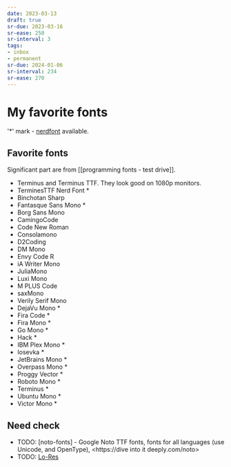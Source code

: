 ```yaml
---
date: 2023-03-13
draft: true
sr-due: 2023-03-16
sr-ease: 250
sr-interval: 3
tags:
- inbox
- permanent
sr-due: 2024-01-06
sr-interval: 234
sr-ease: 270
---
```


# My favorite fonts

'\*' mark - [nerdfont](https://www.nerdfonts.com/|nerdfont) available.

## Favorite fonts

Significant part are from [[programming fonts - test drive]].

- Terminus and Terminus TTF. They look good on 1080p monitors.
- TerminesTTF Nerd Font \*
- Binchotan Sharp
- Fantasque Sans Mono \*
- Borg Sans Mono
- CamingoCode
- Code New Roman
- Consolamono
- D2Coding
- DM Mono
- Envy Code R
- iA Writer Mono
- JuliaMono
- Luxi Mono
- M PLUS Code
- saxMono
- Verily Serif Mono
- DejaVu Mono \*
- Fira Code \*
- Fira Mono \*
- Go Mono \*
- Hack \*
- IBM Plex Mono \*
- Iosevka \*
- JetBrains Mono \*
- Overpass Mono \*
- Proggy Vector \*
- Roboto Mono \*
- Terminus \*
- Ubuntu Mono \*
- Victor Mono \*

## Need check
- TODO: [noto-fonts] - Google Noto TTF fonts, fonts for all languages (use Unicode, and OpenType), <https://dive into it deeply.com/noto>
- TODO: [Lo-Res](https://fonts.adobe.com/fonts/lo-res#fonts-section)